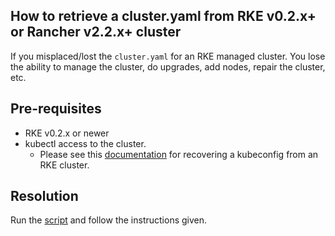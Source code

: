 ## How to retrieve a cluster.yaml from RKE v0.2.x+ or Rancher v2.2.x+ cluster

If you misplaced/lost the `cluster.yaml` for an RKE managed cluster. You lose the ability to manage the cluster, do upgrades, add nodes, repair the cluster, etc.  

## Pre-requisites

- RKE v0.2.x or newer
- kubectl access to the cluster.
    - Please see this [documentation](https://github.com/rancherlabs/support-tools/tree/master/how-to-retrieve-kubeconfig-from-custom-cluster) for recovering a kubeconfig from an RKE cluster.

## Resolution

Run the [script](https://raw.githubusercontent.com/rancherlabs/support-tools/master/how-to-retrieve-cluster-yaml-from-custom-cluster/cluster-yaml-recovery.sh) and follow the instructions given.
